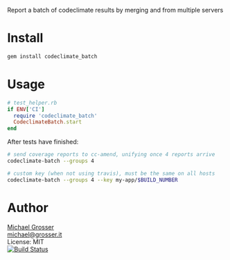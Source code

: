 Report a batch of codeclimate results by merging and from multiple servers

Install
=======

```Bash
gem install codeclimate_batch
```

Usage
=====

```Ruby
# test_helper.rb
if ENV['CI']
  require 'codeclimate_batch'
  CodeclimateBatch.start
end
```

After tests have finished:

```Bash
# send coverage reports to cc-amend, unifying once 4 reports arrive
codeclimate-batch --groups 4

# custom key (when not using travis), must be the same on all hosts
codeclimate-batch --groups 4 --key my-app/$BUILD_NUMBER
```

Author
======
[Michael Grosser](http://grosser.it)<br/>
michael@grosser.it<br/>
License: MIT<br/>
[![Build Status](https://travis-ci.org/grosser/codeclimate_batch.png)](https://travis-ci.org/grosser/codeclimate_batch)
